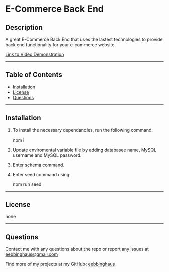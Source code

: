 # E-Commerce Back End

## Description

A great E-Commerce Back End that uses the lastest technologies to provide back end functionality for your e-commerce website.

[Link to Video Demonstration](https://drive.google.com/file/d/1WCBJHjrinwSsWccUmaNCT0SRhjCIvG-v/view)

---

## Table of Contents

- [Installation](#installation)
- [License](#license)
- [Questions](#questions)

---

## Installation

1. To install the necessary dependancies, run the following command:

   npm i

2. Update enviromental variable file by adding databasee name, MySQL username and MySQL password.

3. Enter schema command.

4. Enter seed command using:

   npm run seed

---

## License

none

---

## Questions

Contact me with any questions about the repo or report any issues at eebbinghaus@gmail.com

Find more of my projects at my GitHub: [eebbinghaus](https://github.com/eebbinghaus)

